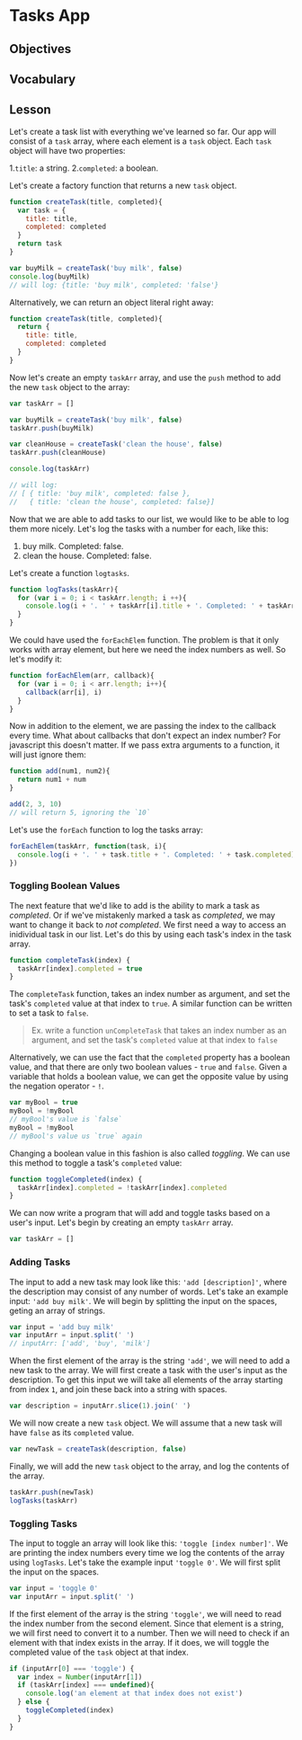 # Tasks App

## Objectives

## Vocabulary

## Lesson

Let's create a task list with everything we've learned so far. Our app will consist of a `task` array, where each element is a `task` object. Each `task` object will have two properties:

1.`title`: a string.
2.`completed`: a boolean.

Let's create a factory function that returns a new `task` object.

```js
function createTask(title, completed){
  var task = {
    title: title,
    completed: completed
  }
  return task
}

var buyMilk = createTask('buy milk', false)
console.log(buyMilk)
// will log: {title: 'buy milk', completed: 'false'}
```

Alternatively, we can return an object literal right away:

```js
function createTask(title, completed){
  return {
    title: title,
    completed: completed
  }
}
```

Now let's create an empty `taskArr` array, and use the `push` method to add the new `task` object to the array:

```js
var taskArr = []

var buyMilk = createTask('buy milk', false)
taskArr.push(buyMilk)

var cleanHouse = createTask('clean the house', false)
taskArr.push(cleanHouse)

console.log(taskArr)

// will log:
// [ { title: 'buy milk', completed: false },
//   { title: 'clean the house', completed: false}]
```

Now that we are able to add tasks to our list, we would like to be able to log them more nicely. Let's log the tasks with a number for each, like this:

1. buy milk. Completed: false.
2. clean the house. Completed: false.

Let's create a function `logtasks`.

```js
function logTasks(taskArr){
  for (var i = 0; i < taskArr.length; i ++){
    console.log(i + '. ' + taskArr[i].title + '. Completed: ' + taskArr[i].completed)
  }
}
```

We could have used the `forEachElem` function. The problem is that it only works with array element, but here we need the index numbers as well. So let's modify it:

```js
function forEachElem(arr, callback){
  for (var i = 0; i < arr.length; i++){
    callback(arr[i], i)
  }
}
```

Now in addition to the element, we are passing the index to the callback every time. What about callbacks that don't expect an index number? For javascript this doesn't matter. If we pass extra arguments to a function, it will just ignore them:

```js
function add(num1, num2){
  return num1 + num
}

add(2, 3, 10)
// will return 5, ignoring the `10`
```

Let's use the `forEach` function to log the tasks array:

```js
forEachElem(taskArr, function(task, i){
  console.log(i + '. ' + task.title + '. Completed: ' + task.completed)
})
```

### Toggling Boolean Values

The next feature that we'd like to add is the ability to mark a task as *completed*. Or if we've mistakenly marked a task as *completed*, we may want to change it back to *not completed*. We first need a way to access an inidividual task in our list. Let's do this by using each task's index in the task array.

```js
function completeTask(index) {
  taskArr[index].completed = true
}

```

The `completeTask` function, takes an index number as argument, and set the task's `completed` value at that index to `true`. A similar function can be written to set a task to `false`.

> Ex. write a function `unCompleteTask` that takes an index number as an argument, and set the task's `completed` value at that index to `false`

Alternatively, we can use the fact that the `completed` property has a boolean value, and that there are only two boolean values - `true` and `false`. Given a variable that holds a boolean value, we can get the opposite value by using the negation operator - `!`.

```js
var myBool = true
myBool = !myBool
// myBool's value is `false`
myBool = !myBool
// myBool's value us `true` again
```

Changing a boolean value in this fashion is also called *toggling*. We can use this method to toggle a task's `completed` value:

```js
function toggleCompleted(index) {
  taskArr[index].completed = !taskArr[index].completed
}
```

We can now write a program that will add and toggle tasks based on a user's input. Let's begin by creating an empty `taskArr` array.

```js
var taskArr = []
```

### Adding Tasks

The input to add a new task may look like this: `'add [description]'`, where the description may consist of any number of words. Let's take an example input: `'add buy milk'`. We will begin by splitting the input on the spaces, geting an array of strings.

```js
var input = 'add buy milk'
var inputArr = input.split(' ')
// inputArr: ['add', 'buy', 'milk']
```

When the first element of the array is the string `'add'`, we will need to add a new task to the array. We will first create a task with the user's input as the description. To get this input we will take all elements of the array starting from index `1`, and join these back into a string with spaces.

```js
var description = inputArr.slice(1).join(' ')
```

We will now create a new `task` object. We will assume that a new task will have `false` as its `completed` value.

```js
var newTask = createTask(description, false)
```

Finally, we will add the new `task` object to the array, and log the contents of the array.

```js
taskArr.push(newTask)
logTasks(taskArr)
```

### Toggling Tasks

The input to toggle an array will look like this: `'toggle [index number]'`. We are printing the index numbers every time we log the contents of the array using `logTasks`. Let's take the example input `'toggle 0'`. We will first split the input on the spaces.

```js
var input = 'toggle 0'
var inputArr = input.split(' ')
```

If the first element of the array is the string `'toggle'`, we will need to read the index number from the second element. Since that element is a string, we will first need to convert it to a number. Then we will need to check if an element with that index exists in the array. If it does, we will toggle the completed value of the `task` object at that index.

```js
if (inputArr[0] === 'toggle') {
  var index = Number(inputArr[1])
  if (taskArr[index] === undefined){
    console.log('an element at that index does not exist')
  } else {
    toggleCompleted(index)
  }
}
```